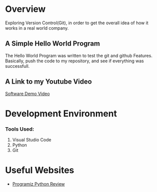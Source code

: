 # Overview

Exploring Version Control(Git), in order to get the overall idea of how it works in a real world company.

## A Simple Hello World Program

The Hello World Program was written to test the git and github Features. Basically, push the code to my repository, and see if everything was successfull.

## A Link to my Youtube Video

[Software Demo Video](https://www.loom.com/share/63532142c6184a28afd5a10984f8b729)

# Development Environment

### Tools Used:

1. Visual Studio Code
2. Python
3. Git

# Useful Websites

- [Programiz Python Review ](https://www.programiz.com/python-programming/tutorial)
